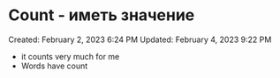 # Count - иметь значение

Created: February 2, 2023 6:24 PM
Updated: February 4, 2023 9:22 PM

- it counts very much for me
- Words have count